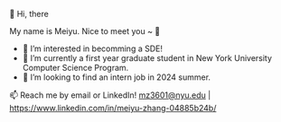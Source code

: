 👋 Hi, there 

  My name is Meiyu. Nice to meet you ~ 💋

- 👀 I’m interested in becomming a SDE!
- 🌱 I’m currently a first year graduate student in New York University Computer Science Program.
- 💞️ I’m looking to find an intern job in 2024 summer.

📫 Reach me by email or LinkedIn! mz3601@nyu.edu | https://www.linkedin.com/in/meiyu-zhang-04885b24b/ 

<!---
zzhezz/zzhezz is a ✨ special ✨ repository because its `README.md` (this file) appears on your GitHub profile.
You can click the Preview link to take a look at your changes.
--->
